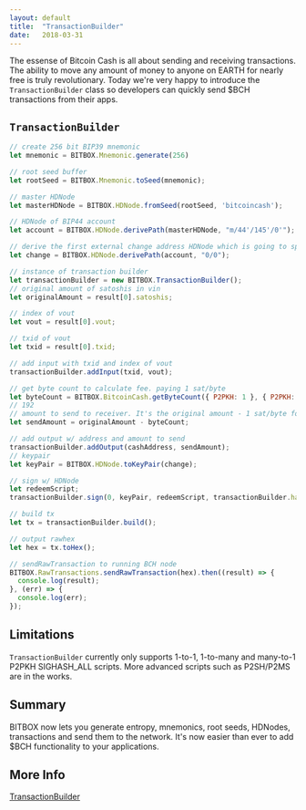 ```yaml
---
layout: default
title:  "TransactionBuilder"
date:   2018-03-31
---
```


The essense of Bitcoin Cash is all about sending and receiving transactions. The ability to move any amount of money to anyone on EARTH for nearly free is truly revolutionary. Today we're very happy to introduce the `TransactionBuilder` class so developers can quickly send $BCH transactions from their apps.

## `TransactionBuilder`

```js
// create 256 bit BIP39 mnemonic
let mnemonic = BITBOX.Mnemonic.generate(256)

// root seed buffer
let rootSeed = BITBOX.Mnemonic.toSeed(mnemonic);

// master HDNode
let masterHDNode = BITBOX.HDNode.fromSeed(rootSeed, 'bitcoincash');

// HDNode of BIP44 account
let account = BITBOX.HDNode.derivePath(masterHDNode, "m/44'/145'/0'");

// derive the first external change address HDNode which is going to spend utxo
let change = BITBOX.HDNode.derivePath(account, "0/0");

// instance of transaction builder
let transactionBuilder = new BITBOX.TransactionBuilder();
// original amount of satoshis in vin
let originalAmount = result[0].satoshis;

// index of vout
let vout = result[0].vout;

// txid of vout
let txid = result[0].txid;

// add input with txid and index of vout
transactionBuilder.addInput(txid, vout);

// get byte count to calculate fee. paying 1 sat/byte
let byteCount = BITBOX.BitcoinCash.getByteCount({ P2PKH: 1 }, { P2PKH: 1 });
// 192
// amount to send to receiver. It's the original amount - 1 sat/byte for tx size
let sendAmount = originalAmount - byteCount;

// add output w/ address and amount to send
transactionBuilder.addOutput(cashAddress, sendAmount);
// keypair
let keyPair = BITBOX.HDNode.toKeyPair(change);

// sign w/ HDNode
let redeemScript;
transactionBuilder.sign(0, keyPair, redeemScript, transactionBuilder.hashTypes.SIGHASH_ALL, originalAmount);

// build tx
let tx = transactionBuilder.build();

// output rawhex
let hex = tx.toHex();

// sendRawTransaction to running BCH node
BITBOX.RawTransactions.sendRawTransaction(hex).then((result) => {
  console.log(result);
}, (err) => {
  console.log(err);
});
```

## Limitations

`TransactionBuilder` currently only supports 1-to-1, 1-to-many and many-to-1 P2PKH SIGHASH_ALL scripts. More advanced scripts such as P2SH/P2MS are in the works.

## Summary

BITBOX now lets you generate entropy, mnemonics, root seeds, HDNodes, transactions and send them to the network. It's now easier than ever to add $BCH functionality to your applications.

## More Info

[TransactionBuilder](https://www.bitbox.earth/bitboxcli/transactionbuilder)
